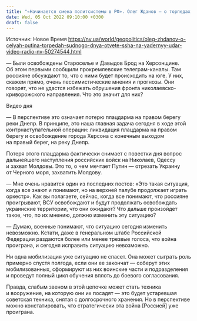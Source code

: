 ```yaml
---
title: "«Начинается смена политсистемы в РФ». Олег Жданов — о торпедах «судного дня» и готовности Запада к противостоянию с Россией. Интервью"
date: Wed, 05 Oct 2022 09:10:00 +0300
draft: false
---
```

Источник: Новое Время https://nv.ua/world/geopolitics/oleg-zhdanov-o-celyah-putina-torpedah-sudnogo-dnya-otvete-ssha-na-yadernyy-udar-video-radio-nv-50274544.html


— Были освобождены Староселье и Давыдов Брод на Херсонщине. Об этом первыми сообщили прокремлевские телеграм-каналы. Там россияне обсуждают то, что с ними будет происходить на юге. У них, скажем прямо, очень пессимистические мнения и прогнозы. Они говорят, что не удастся избежать обрушения фронта николаевско-криворожского направления. Что это значит для них?

 Видео дня   

— В перспективе это означает потерю плацдарма на правом берегу реки Днепр. В принципе, это наша главная задача сегодня в ходе этой контрнаступательной операции: ликвидация плацдарма на правом берегу и освобождение города Херсона с конечным выходом на правый берег, на реку Днепр.

Потеря этого плацдарма фактически снимает с повестки дня вопрос дальнейшего наступления российских войск на Николаев, Одессу и захват Молдовы. Это то, о чем мечтает Путин — отрезать Украину от Черного моря, захватить Молдову.

— Мне очень нравится один из последних постов: «Это такая ситуация, когда все знают и понимают, но на верхней палубе продолжает играть оркестр». Как вы полагаете, сейчас, когда все понимают, что россияне проигрывают, ВСУ освобождают и будут продолжать освобождать украинские территории, что они ожидают? Что дальше произойдет такое, что, по их мнению, должно изменить эту ситуацию?

— Думаю, военные понимают, что ситуацию сегодня изменить невозможно. Кстати, даже в генеральном штабе Российской Федерации раздаются более или менее трезвые голоса, что война проиграна, и сегодня исправить ситуацию невозможно.

Ни одна мобилизация уже ситуацию не спасет. Она может сыграть роль примерно спустя полгода, если они ее закончат — соберут этих мобилизованных, сформируют из них воинские части и подразделения и проведут полный цикл обучения вплоть до боевого согласования.

Правда, слабым звеном в этой цепочке может стать техника и вооружение, на которую они их посадят — это будет устаревшая советская техника, снятая с долгосрочного хранения. Но в перспективе можно констатировать, что стратегически эта война [Россией] уже проиграна.
